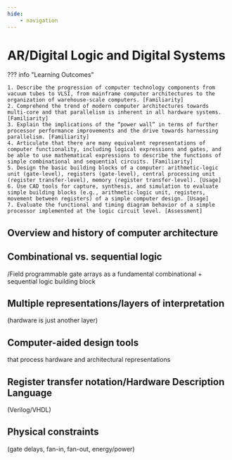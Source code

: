```yaml
---
hide:
    - navigation
---
```

# AR/Digital Logic and Digital Systems

??? info "Learning Outcomes"

    1. Describe the progression of computer technology components from vacuum tubes to VLSI, from mainframe computer architectures to the organization of warehouse-scale computers. [Familiarity]
    2. Comprehend the trend of modern computer architectures towards multi-core and that parallelism is inherent in all hardware systems. [Familiarity]
    3. Explain the implications of the “power wall” in terms of further processor performance improvements and the drive towards harnessing parallelism. [Familiarity]
    4. Articulate that there are many equivalent representations of computer functionality, including logical expressions and gates, and be able to use mathematical expressions to describe the functions of simple combinational and sequential circuits. [Familiarity]
    5. Design the basic building blocks of a computer: arithmetic-logic unit (gate-level), registers (gate-level), central processing unit (register transfer-level), memory (register transfer-level). [Usage]
    6. Use CAD tools for capture, synthesis, and simulation to evaluate simple building blocks (e.g., arithmetic-logic unit, registers, movement between registers) of a simple computer design. [Usage]
    7. Evaluate the functional and timing diagram behavior of a simple processor implemented at the logic circuit level. [Assessment]

## Overview and history of computer architecture

## Combinational vs. sequential logic

/Field programmable gate arrays as a fundamental combinational + sequential logic building block

## Multiple representations/layers of interpretation

 (hardware is just another layer)

## Computer-aided design tools

 that process hardware and architectural representations

## Register transfer notation/Hardware Description Language 

(Verilog/VHDL)

## Physical constraints 

(gate delays, fan-in, fan-out, energy/power)